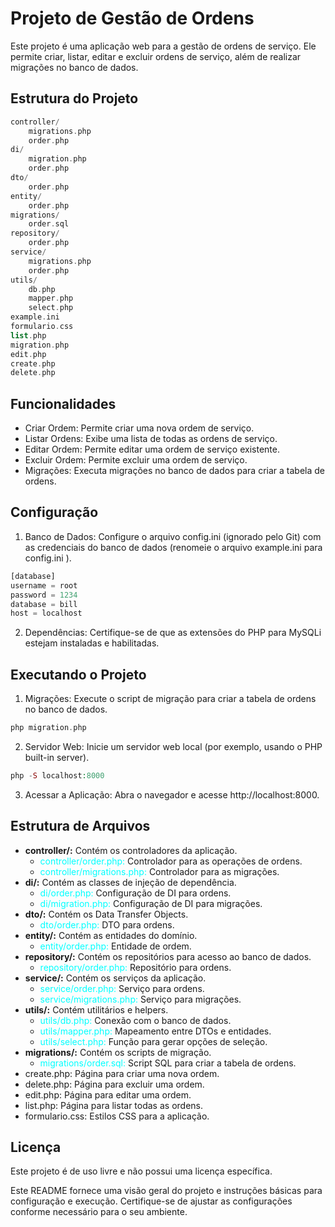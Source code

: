 # Projeto de Gestão de Ordens
Este projeto é uma aplicação web para a gestão de ordens de serviço. Ele permite criar, listar, editar e excluir ordens de serviço, além de realizar migrações no banco de dados.

## Estrutura do Projeto

```php 
controller/
    migrations.php
    order.php
di/
    migration.php
    order.php
dto/
    order.php
entity/
    order.php
migrations/
    order.sql
repository/
    order.php
service/
    migrations.php
    order.php
utils/
    db.php
    mapper.php
    select.php
example.ini
formulario.css
list.php
migration.php
edit.php
create.php
delete.php

```

## Funcionalidades
* Criar Ordem: Permite criar uma nova ordem de serviço.
* Listar Ordens: Exibe uma lista de todas as ordens de serviço.
* Editar Ordem: Permite editar uma ordem de serviço existente.
* Excluir Ordem: Permite excluir uma ordem de serviço.
* Migrações: Executa migrações no banco de dados para criar a tabela de ordens.

## Configuração
1. Banco de Dados: Configure o arquivo config.ini (ignorado pelo Git) com as credenciais do banco de dados (renomeie o arquivo example.ini para config.ini ).

```php 
[database]
username = root
password = 1234
database = bill
host = localhost
```
2. Dependências: Certifique-se de que as extensões do PHP para MySQLi estejam instaladas e habilitadas.

## Executando o Projeto

1. Migrações: Execute o script de migração para criar a tabela de ordens no banco de dados.

```php 
php migration.php
```

2. Servidor Web: Inicie um servidor web local (por exemplo, usando o PHP built-in server).

```php 
php -S localhost:8000
```

3. Acessar a Aplicação: Abra o navegador e acesse http://localhost:8000.

## Estrutura de Arquivos

<ul>
  <li><strong>controller/:</strong> Contém os controladores da aplicação.
    <ul>
      <li><span style="color:cyan">controller/order.php:</span> Controlador para as operações de ordens.</li>
      <li><span style="color:cyan">controller/migrations.php:</span> Controlador para as migrações.</li>
    </ul>
  </li>
  <li><strong>di/:</strong> Contém as classes de injeção de dependência.
    <ul>
      <li><span style="color:cyan">di/order.php:</span> Configuração de DI para ordens.</li>
      <li><span style="color:cyan">di/migration.php:</span> Configuração de DI para migrações.</li>
    </ul>
  </li>
  <li><strong>dto/:</strong> Contém os Data Transfer Objects.
    <ul>
      <li><span style="color:cyan">dto/order.php:</span> DTO para ordens.</li>
    </ul>
  </li>
  <li><strong>entity/:</strong> Contém as entidades do domínio.
    <ul>
      <li><span style="color:cyan">entity/order.php:</span> Entidade de ordem.</li>
    </ul>
  </li>
  <li><strong>repository/:</strong> Contém os repositórios para acesso ao banco de dados.
    <ul>
      <li><span style="color:cyan">repository/order.php:</span> Repositório para ordens.</li>
    </ul>
  </li>
  <li><strong>service/:</strong> Contém os serviços da aplicação.
    <ul>
      <li><span style="color:cyan">service/order.php:</span> Serviço para ordens.</li>
      <li><span style="color:cyan">service/migrations.php:</span> Serviço para migrações.</li>
    </ul>
  </li>
  <li><strong>utils/:</strong> Contém utilitários e helpers.
    <ul>
      <li><span style="color:cyan">utils/db.php:</span> Conexão com o banco de dados.</li>
      <li><span style="color:cyan">utils/mapper.php:</span> Mapeamento entre DTOs e entidades.</li>
      <li><span style="color:cyan">utils/select.php:</span> Função para gerar opções de seleção.</li>
    </ul>
  </li>
  <li><strong>migrations/:</strong> Contém os scripts de migração.
    <ul>
      <li><span style="color:cyan">migrations/order.sql:</span> Script SQL para criar a tabela de ordens.</li>
    </ul>
  </li>
  <li>create.php: Página para criar uma nova ordem.</li>
  <li>delete.php: Página para excluir uma ordem.</li>
  <li>edit.php: Página para editar uma ordem.</li>
  <li>list.php: Página para listar todas as ordens.</li>
  <li>formulario.css: Estilos CSS para a aplicação.</li>
</ul>

## Licença
Este projeto é de uso livre e não possui uma licença específica.

Este README fornece uma visão geral do projeto e instruções básicas para configuração e execução. Certifique-se de ajustar as configurações conforme necessário para o seu ambiente.